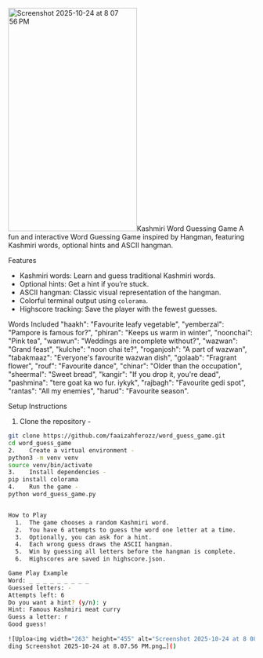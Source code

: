 <img width="263" height="455" alt="Screenshot 2025-10-24 at 8 07 56 PM" src="https://github.com/user-attachments/assets/3d97ca18-83a6-4b2c-ad16-22e3ef33e437" />Kashmiri Word Guessing Game 
A fun and interactive Word Guessing Game inspired by Hangman, featuring Kashmiri words, optional hints and ASCII hangman.  

Features
- Kashmiri words: Learn and guess traditional Kashmiri words.  
- Optional hints: Get a hint if you’re stuck.  
- ASCII hangman: Classic visual representation of the hangman.  
- Colorful terminal output using `colorama`.  
- Highscore tracking: Save the player with the fewest guesses. 

Words Included
    "haakh": "Favourite leafy vegetable",
    "yemberzal": "Pampore is famous for?",
    "phiran": "Keeps us warm in winter",
    "noonchai": "Pink tea",
    "wanwun": "Weddings are incomplete without?",
    "wazwan": "Grand feast",
    "kulche": "noon chai te?",
    "roganjosh": "A part of wazwan",
    "tabakmaaz": "Everyone's favourite wazwan dish",
    "golaab": "Fragrant flower",
    "rouf": "Favourite dance",
    "chinar": "Older than the occupation",
    "sheermal": "Sweet bread",
    "kangir": "If you drop it, you're dead",
    "pashmina": "tere goat ka wo fur. iykyk",
    "rajbagh": "Favourite gedi spot",
    "rantas": "All my enemies",
    "harud": "Favourite season".

Setup Instructions
  1. Clone the repository -
  ```bash 
  git clone https://github.com/faaizahferozz/word_guess_game.git
  cd word_guess_game
  2.	Create a virtual environment -
  python3 -m venv venv
  source venv/bin/activate
  3.	Install dependencies -
  pip install colorama
  4.	Run the game -
  python word_guess_game.py


How to Play
	1.	The game chooses a random Kashmiri word.
	2.	You have 6 attempts to guess the word one letter at a time.
	3.	Optionally, you can ask for a hint.
	4.	Each wrong guess draws the ASCII hangman.
	5.	Win by guessing all letters before the hangman is complete.
	6.	Highscores are saved in highscore.json.

Game Play Example 
Word: _ _ _ _ _ _ _ _ _
Guessed letters: -
Attempts left: 6
Do you want a hint? (y/n): y
Hint: Famous Kashmiri meat curry
Guess a letter: r
Good guess!
    
![Uploa<img width="263" height="455" alt="Screenshot 2025-10-24 at 8 08 09 PM" src="https://github.com/user-attachments/assets/a6587625-82ee-48e2-8ab6-b55278f6adf6" />
ding Screenshot 2025-10-24 at 8.07.56 PM.png…]()

    

